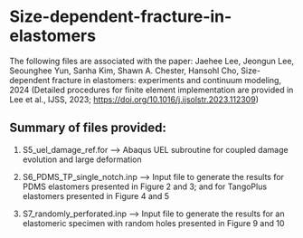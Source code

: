 # Size-dependent-fracture-in-elastomers
The following files are associated with the paper:
 Jaehee Lee, Jeongun Lee, Seounghee Yun, Sanha Kim, Shawn A. Chester, Hansohl Cho, 
 Size-dependent fracture in elastomers: experiments and continuum modeling, 2024
 (Detailed procedures for finite element implementation are provided in Lee et al., IJSS, 2023; https://doi.org/10.1016/j.ijsolstr.2023.112309) 


Summary of files provided:
--------------------------
1) S5_uel_damage_ref.for --> Abaqus UEL subroutine for coupled damage evolution and large deformation

2) S6_PDMS_TP_single_notch.inp --> Input file to generate the results for PDMS elastomers presented in Figure 2 and 3; and for TangoPlus elastomers presented in Figure 4 and 5

3) S7_randomly_perforated.inp --> Input file to generate the results for an elastomeric specimen with random holes presented in Figure 9 and 10


